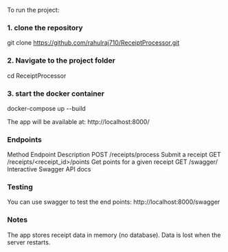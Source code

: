 To run the project:

### 1. clone the repository
git clone https://github.com/rahulraj710/ReceiptProcessor.git

### 2. Navigate to the project folder
cd ReceiptProcessor

### 3. start the docker container
docker-compose up --build

The app will be available at:
http://localhost:8000/

### Endpoints
Method    Endpoint                            Description
POST	    /receipts/process	                  Submit a receipt
GET	      /receipts/<receipt_id>/points	      Get points for a given receipt
GET	      /swagger/	Interactive Swagger       API docs

### Testing
You can use swagger to test the end points:
http://localhost:8000/swagger


### Notes
The app stores receipt data in memory (no database). 
Data is lost when the server restarts.

